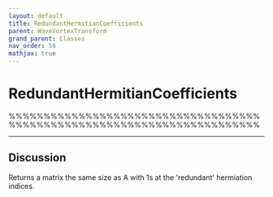 ```yaml
---
layout: default
title: RedundantHermitianCoefficients
parent: WaveVortexTransform
grand_parent: Classes
nav_order: 58
mathjax: true
---
```


#  RedundantHermitianCoefficients

%%%%%%%%%%%%%%%%%%%%%%%%%%%%%%%%%%%%%%%%%%%%%%%%%%%%%%%%%%%%%%%%%%%%%%%%


---

## Discussion

  Returns a matrix the same size as A with 1s at the 'redundant'
  hermiation indices.
